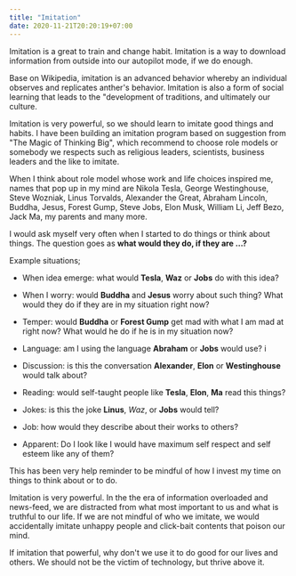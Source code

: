 ```yaml
---
title: "Imitation"
date: 2020-11-21T20:20:19+07:00
---
```


Imitation is a great to train and change habit. Imitation is a way to download information from outside into our autopilot mode, if we do enough. 

Base on Wikipedia, imitation is an advanced behavior whereby an individual observes and replicates anther's behavior. Imitation is also a form of social learning that leads to the "development of traditions, and ultimately our culture.

Imitation is very powerful, so we should learn to imitate good things and habits. I have been building an imitation program based on suggestion from "The Magic of Thinking Big", which recommend to choose role models or somebody we respects such as religious leaders, scientists, business leaders and the like to imitate. 

When I think about role model whose work and life choices inspired me, names that pop up in my mind are Nikola Tesla, George Westinghouse, Steve Wozniak, Linus Torvalds, Alexander the Great, Abraham Lincoln, Buddha, Jesus, Forest Gump, Steve Jobs, Elon Musk, William Li, Jeff Bezo, Jack Ma, my parents and many more.

I would ask myself very often when I started to do things or think about things. The question goes as **what would they do, if they are ...?**

Example situations; 

- When idea emerge: what would **Tesla**, **Waz** or **Jobs** do with this idea?

- When I worry: would **Buddha** and **Jesus** worry about such thing? What would they do if they are in my situation right now?

- Temper: would **Buddha** or **Forest Gump** get mad with what I am mad at right now? What would he do if he is in my situation now? 

- Language: am I using the language **Abraham** or **Jobs** would use? 
i 
- Discussion: is this the conversation **Alexander**, **Elon** or **Westinghouse** would talk about? 

- Reading: would self-taught people like **Tesla**, **Elon**, **Ma** read this things?

- Jokes: is this the joke **Linus**, *Waz*, or **Jobs** would tell? 

- Job: how would they describe about their works to others?

- Apparent: Do I look like I would have maximum self respect and self esteem like any of them?

This has been very help reminder to be mindful of how I invest my time on things to think about or to do. 

Imitation is very powerful. In the the era of information overloaded and news-feed, we are distracted from what most important to us and what is truthful to our life. If we are not mindful of who we imitate, we would accidentally imitate unhappy people and click-bait contents that poison our mind. 

If imitation that powerful, why don't we use it to do good for our lives and others. We should not be the victim of technology, but thrive above it.